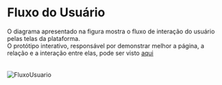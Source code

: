 # Fluxo do Usuário

O diagrama apresentado na figura mostra o fluxo de interação do usuário pelas telas da plataforma. <br>
O protótipo interativo, responsável por demonstrar melhor a página, a relação e a interação entre elas, pode ser visto [aqui](https://www.figma.com/file/uO11LfeFDDSNAioO6fR0Sh/Aulas-Particulares?node-id=0%3A1)
<br><br><br>
![FluxoUsuario](https://user-images.githubusercontent.com/79855405/135740883-50c87e74-19fd-4a06-981f-9e5e4e443b5a.jpg)
